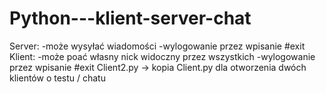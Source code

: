 # Python---klient-server-chat
Server:
  -może wysyłać wiadomości
  -wylogowanie przez wpisanie #exit
Klient:
  -może poać własny nick widoczny przez wszystkich
  -wylogowanie przez wpisanie #exit
Client2.py -> kopia Client.py dla otworzenia dwóch klientów o testu / chatu

